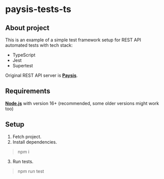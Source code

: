 # paysis-tests-ts

## About project
This is an example of a simple test framework setup for REST API automated tests with tech stack:
* TypeScript
* Jest
* Supertest

Original REST API server is **[Paysis](https://github.com/RafailFerre/paysis)**.

## Requirements
**[Node.js](https://nodejs.org/en)** with version 16+ (recommended, some older versions might work too)

## Setup
1. Fetch project.
2. Install dependencies.
> npm i
3. Run tests.
> npm run test
